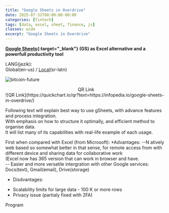 ```yaml
---
title: "Google Sheets in Overdrive"
date: 2025-07-31T00:00:00-00:00
categories: [fintech]
tags: [data, excel, sheet, finance, js]
classes: wide
excerpt: "Google Sheets in Overdrive"
---
```


**[Google Sheets](https://www.google.com/sheets/about/){:target="_blank"} (GS) as Excel alternative and a powerfull productivity tool**<br>

LANG(jezik):<br> Global(en-us) / [Local](https://infopedia.io/sr-latn/google-sheets-in-overdrive/)(sr-latn)<br>

![bitcoin-future](https://raw.githubusercontent.com/borisdj/borisdj.github.io/main/assets/images/google-sheets-in-overdrive/gs.jpg)

<center>QR Link</center>
![QR Link](https://quickchart.io/qr?text=https://infopedia.io/google-sheets-in-overdrive/)

Following text will explain best way to use gSheets, with advance features and process integration.  
With emphasis on how to structure it optimally, and efficient method to organise data.  
It will list many of its capabilities with real-life example of each usage.  

First when compared with Excel (from Microsoft):
*Advantages:
--N atively web based so somewhat better in that sense, for remote access from with different device and sharing data for collaborative work  
  (Excel now has 365 version that can work in browser and have.  
-- Easier and more versatile intergration with other Google services: Docs(text), Gmail(email), Drive(storage)  
* Disdvantages:
- Scalability limits for large data - 100 K or more rows  
- Privacy issue (partialy fixed with 2FA)  

Program
